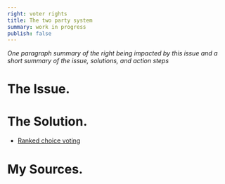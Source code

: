 ```yaml
---
right: voter rights
title: The two party system
summary: work in progress
publish: false
---
```

*One paragraph summary of the right being impacted by this issue and a short summary of the issue, solutions, and action steps*

# The Issue. 


# The Solution.

- [Ranked choice voting](ranked-choice-voting.md)

# My Sources.